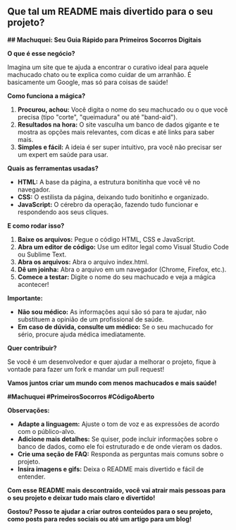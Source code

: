 ## **Que tal um README mais divertido para o seu projeto?**

**## Machuquei: Seu Guia Rápido para Primeiros Socorros Digitais**

**O que é esse negócio?**

Imagina um site que te ajuda a encontrar o curativo ideal para aquele machucado chato ou te explica como cuidar de um arranhão. É basicamente um Google, mas só para coisas de saúde! 

**Como funciona a mágica?**

1. **Procurou, achou:** Você digita o nome do seu machucado ou o que você precisa (tipo "corte", "queimadura" ou até "band-aid").
2. **Resultados na hora:** O site vasculha um banco de dados gigante e te mostra as opções mais relevantes, com dicas e até links para saber mais.
3. **Simples e fácil:** A ideia é ser super intuitivo, pra você não precisar ser um expert em saúde para usar.

**Quais as ferramentas usadas?**

* **HTML:** A base da página, a estrutura bonitinha que você vê no navegador.
* **CSS:** O estilista da página, deixando tudo bonitinho e organizado.
* **JavaScript:** O cérebro da operação, fazendo tudo funcionar e respondendo aos seus cliques.

**E como rodar isso?**

1. **Baixe os arquivos:** Pegue o código HTML, CSS e JavaScript.
2. **Abra um editor de código:** Use um editor legal como Visual Studio Code ou Sublime Text.
3. **Abra os arquivos:** Abra o arquivo index.html.
4. **Dê um joinha:** Abra o arquivo em um navegador (Chrome, Firefox, etc.).
5. **Comece a testar:** Digite o nome do seu machucado e veja a mágica acontecer!

**Importante:**

* **Não sou médico:** As informações aqui são só para te ajudar, não substituem a opinião de um profissional de saúde.
* **Em caso de dúvida, consulte um médico:** Se o seu machucado for sério, procure ajuda médica imediatamente.

**Quer contribuir?**

Se você é um desenvolvedor e quer ajudar a melhorar o projeto, fique à vontade para fazer um fork e mandar um pull request!

**Vamos juntos criar um mundo com menos machucados e mais saúde!**

**#Machuquei #PrimeirosSocorros #CódigoAberto**

**Observações:**

* **Adapte a linguagem:** Ajuste o tom de voz e as expressões de acordo com o público-alvo.
* **Adicione mais detalhes:** Se quiser, pode incluir informações sobre o banco de dados, como ele foi estruturado e de onde vieram os dados.
* **Crie uma seção de FAQ:** Responda as perguntas mais comuns sobre o projeto.
* **Insira imagens e gifs:** Deixa o README mais divertido e fácil de entender.

**Com esse README mais descontraído, você vai atrair mais pessoas para o seu projeto e deixar tudo mais claro e divertido!**

**Gostou? Posso te ajudar a criar outros conteúdos para o seu projeto, como posts para redes sociais ou até um artigo para um blog!**
